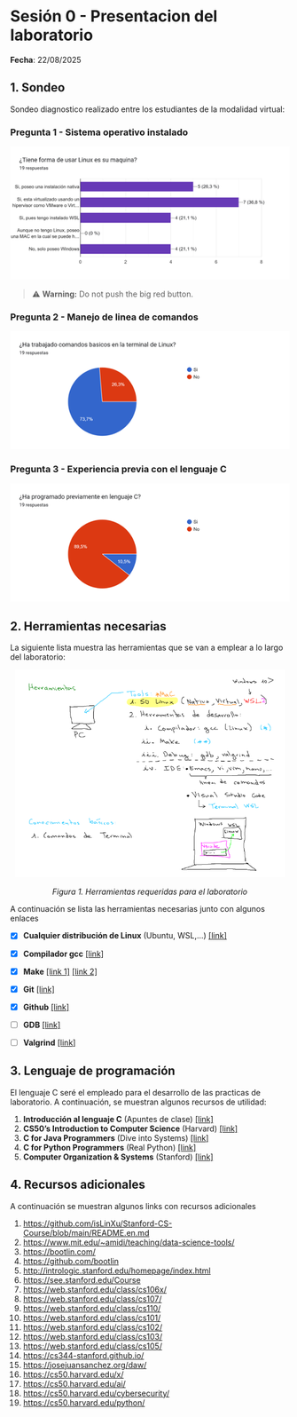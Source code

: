 # Sesión 0 - Presentacion del laboratorio

**Fecha**: 22/08/2025

## 1. Sondeo

Sondeo diagnostico realizado entre los estudiantes de la modalidad virtual:

### Pregunta 1 - Sistema operativo instalado

<p align="center">
    <img src="images/encuesta/so_instalado.png" alt="im">
</p>


> :warning: **Warning:** Do not push the big red button.

### Pregunta 2 - Manejo de linea de comandos

<p align="center">
    <img src="images/encuesta/linux.png" alt="im">
</p>

### Pregunta 3 - Experiencia previa con el lenguaje C

<p align="center">
    <img src="images/encuesta/lenguaje_c.png" alt="im">
</p>

## 2. Herramientas necesarias

La siguiente lista muestra las herramientas que se van a emplear a lo largo del laboratorio:

<p align="center">
    <img src="images/herramientas.png" alt="herramientas">
</p>
<p align="center"><em>Figura 1. Herramientas requeridas para el laboratorio</em></p>

A continuación se lista las herramientas necesarias junto con algunos enlaces

- [x] **Cualquier distribución de Linux** (Ubuntu, WSL,...) [[link]](https://udea-so.github.io/udea-so/docs/laboratorio/tutoriales/herramientas/linux/)
- [x] **Compilador gcc** [[link]](https://udea-so.github.io/udea-so/docs/laboratorio/tutoriales/herramientas/gcc/)
- [x] **Make** [[link 1]](https://makefiletutorial.com/) [[link 2]](https://github.com/vampy/Makefile)
- [x] **Git** [[link]](https://learn.microsoft.com/es-es/training/modules/intro-to-git/)
- [x] **Github** [[link]](https://learn.microsoft.com/es-es/training/modules/introduction-to-github/)
- [ ] **GDB** [[link]](https://udea-so.github.io/udea-so/docs/laboratorio/tutoriales/herramientas/gdb)
- [ ] **Valgrind** [[link]](https://udea-so.github.io/udea-so/docs/laboratorio/tutoriales/herramientas/valgrinds)


## 3. Lenguaje de programación

El lenguaje C seré el empleado para el desarrollo de las practicas de laboratorio. A continuación, se muestran algunos recursos de utilidad:

1. **Introducción al lenguaje C** (Apuntes de clase)  [[link]](https://udea-so.github.io/intro-c/intro.html)
2. **CS50’s Introduction to Computer Science** (Harvard) [[link]](https://cs50.harvard.edu/summer/2025/)
3. **C for Java Programmers** (Dive into Systems) [[link]](https://diveintosystems.org/book/Appendix1/index.html)
4. **C for Python Programmers** (Real Python) [[link]](https://realpython.com/c-for-python-programmers/)
5. **Computer Organization & Systems** (Stanford) [[link]](https://web.stanford.edu/class/archive/cs/cs107/cs107.1258/) 

## 4. Recursos adicionales

A continuación se muestran algunos links con recursos adicionales

1. https://github.com/isLinXu/Stanford-CS-Course/blob/main/README.en.md
2. https://www.mit.edu/~amidi/teaching/data-science-tools/
3. https://bootlin.com/
4. https://github.com/bootlin
5. http://intrologic.stanford.edu/homepage/index.html
6. https://see.stanford.edu/Course
7. https://web.stanford.edu/class/cs106x/
8. https://web.stanford.edu/class/cs107/
9. https://web.stanford.edu/class/cs110/
10. https://web.stanford.edu/class/cs101/
11. https://web.stanford.edu/class/cs102/
12. https://web.stanford.edu/class/cs103/
13. https://web.stanford.edu/class/cs105/
14. https://cs344-stanford.github.io/
15. https://josejuansanchez.org/daw/
16. https://cs50.harvard.edu/x/
17. https://cs50.harvard.edu/ai/
18. https://cs50.harvard.edu/cybersecurity/
19. https://cs50.harvard.edu/python/
